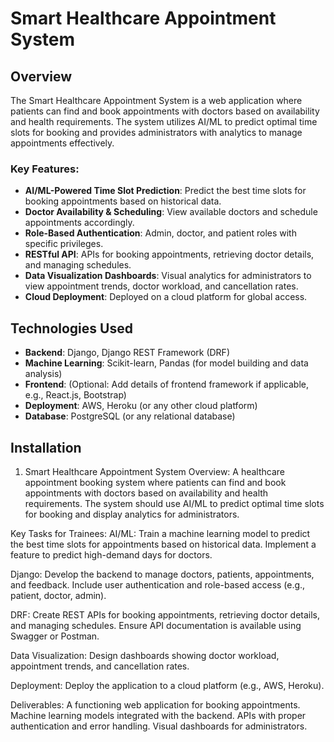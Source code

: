 # Smart Healthcare Appointment System

## Overview
The Smart Healthcare Appointment System is a web application where patients can find and book appointments with doctors based on availability and health requirements. The system utilizes AI/ML to predict optimal time slots for booking and provides administrators with analytics to manage appointments effectively.

### Key Features:
- **AI/ML-Powered Time Slot Prediction**: Predict the best time slots for booking appointments based on historical data.
- **Doctor Availability & Scheduling**: View available doctors and schedule appointments accordingly.
- **Role-Based Authentication**: Admin, doctor, and patient roles with specific privileges.
- **RESTful API**: APIs for booking appointments, retrieving doctor details, and managing schedules.
- **Data Visualization Dashboards**: Visual analytics for administrators to view appointment trends, doctor workload, and cancellation rates.
- **Cloud Deployment**: Deployed on a cloud platform for global access.

## Technologies Used
- **Backend**: Django, Django REST Framework (DRF)
- **Machine Learning**: Scikit-learn, Pandas (for model building and data analysis)
- **Frontend**: (Optional: Add details of frontend framework if applicable, e.g., React.js, Bootstrap)
- **Deployment**: AWS, Heroku (or any other cloud platform)
- **Database**: PostgreSQL (or any relational database)

## Installation


1. Smart Healthcare Appointment System
Overview: A healthcare appointment booking system where patients can find and book appointments with doctors based on availability and health requirements. The system should use AI/ML to predict optimal time slots for booking and display analytics for administrators.

Key Tasks for Trainees:
AI/ML:
Train a machine learning model to predict the best time slots for appointments based on historical data.
Implement a feature to predict high-demand days for doctors.

Django:
Develop the backend to manage doctors, patients, appointments, and feedback.
Include user authentication and role-based access (e.g., patient, doctor, admin).

DRF:
Create REST APIs for booking appointments, retrieving doctor details, and managing schedules.
Ensure API documentation is available using Swagger or Postman.

Data Visualization:
Design dashboards showing doctor workload, appointment trends, and cancellation rates.

Deployment:
Deploy the application to a cloud platform (e.g., AWS, Heroku).

Deliverables:
A functioning web application for booking appointments.
Machine learning models integrated with the backend.
APIs with proper authentication and error handling.
Visual dashboards for administrators.
